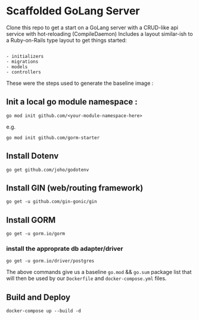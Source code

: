 # Scaffolded GoLang Server

Clone this repo to get a start on a GoLang server with a CRUD-like api service with hot-reloading (CompileDaemon)
Includes a layout similar-ish to a Ruby-on-Rails type layout to get things started:

```

- initializers
- migrations
- models
- controllers

```

These were the steps used to generate the baseline image : 

## Init a local go module namespace : 
`go mod init github.com/<your-module-namespace-here>`

e.g. 

`go mod init github.com/gorm-starter`

## Install Dotenv
`go get github.com/joho/godotenv`

## Install GIN (web/routing framework)
`go get -u github.com/gin-gonic/gin`

## Install GORM
`go get -u gorm.io/gorm`

### install the approprate db adapter/driver
`go get -u gorm.io/driver/postgres`

The above commands give us a baseline `go.mod` && `go.sum` package list that will then be used by our `Dockerfile` and `docker-compose.yml` files.

## Build and Deploy

`docker-compose up --build -d` 
